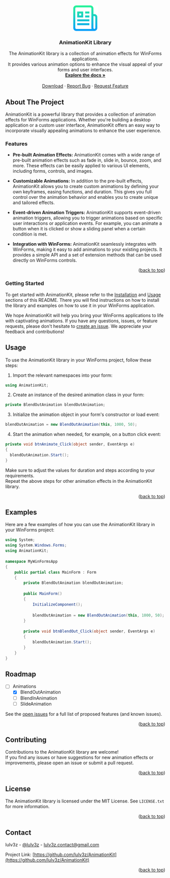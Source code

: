 
<a name="readme-top"></a>

<!-- PROJECT LOGO -->
<br />
<div align="center">
  <a href="https://github.com/lulv3z/AnimationKit">
    <img src="images/logo.png" alt="Logo" width="80" height="80">
  </a>

<h3 align="center">AnimationKit Library</h3>

  <p align="center">
    The AnimationKit library is a collection of animation effects for WinForms applications. <br>
    It provides various animation options to enhance the visual appeal of your forms and user interfaces.
    <br />
    <a href="https://github.com/lulv3z/AnimationKit"><strong>Explore the docs »</strong></a>
    <br />
    <br />
    <a href="https://github.com/lulv3z/AnimationKit">Download</a>
    ·
    <a href="https://github.com/lulv3z/AnimationKit/issues">Report Bug</a>
    ·
    <a href="https://github.com/lulv3z/AnimationKit/issues">Request Feature</a>
  </p>
</div>



<!-- TABLE OF CONTENTS 
<details>
  <summary>Table of Contents</summary>
  <ol>
    <li>
      <a href="#about-the-project">About The Project</a>
      <ul>
        <li><a href="#features">Features</a></li>
      </ul>
    </li>
    <li>
      <a href="#getting-started">Getting Started</a>
      <ul>
        <li><a href="#prerequisites">Prerequisites</a></li>
        <li><a href="#installation">Installation</a></li>
      </ul>
    </li>
    <li><a href="#usage">Usage</a></li>
    <li><a href="#roadmap">Roadmap</a></li>
    <li><a href="#contributing">Contributing</a></li>
    <li><a href="#license">License</a></li>
    <li><a href="#contact">Contact</a></li>
    <li><a href="#acknowledgments">Acknowledgments</a></li>
  </ol>
</details>
-->




<!-- ABOUT THE PROJECT -->
## About The Project

<!-- [![Product Name Screen Shot][product-screenshot]](https://example.com) --->

AnimationKit is a powerful library that provides a collection of animation effects for WinForms applications. Whether you're building a desktop application or a custom user interface, AnimationKit offers an easy way to incorporate visually appealing animations to enhance the user experience.

### Features

- **Pre-built Animation Effects:** AnimationKit comes with a wide range of pre-built animation effects such as fade in, slide in, bounce, zoom, and more. These effects can be easily applied to various UI elements, including forms, controls, and images.

- **Customizable Animations:** In addition to the pre-built effects, AnimationKit allows you to create custom animations by defining your own keyframes, easing functions, and duration. This gives you full control over the animation behavior and enables you to create unique and tailored effects.

- **Event-driven Animation Triggers:** AnimationKit supports event-driven animation triggers, allowing you to trigger animations based on specific user interactions or application events. For example, you can animate a button when it is clicked or show a sliding panel when a certain condition is met.

- **Integration with WinForms:** AnimationKit seamlessly integrates with WinForms, making it easy to add animations to your existing projects. It provides a simple API and a set of extension methods that can be used directly on WinForms controls.
<p align="right">(<a href="#readme-top">back to top</a>)</p>


<!-- GETTING STARTED -->
### Getting Started

To get started with AnimationKit, please refer to the [Installation](#installation) and [Usage](#usage) sections of this README. There you will find instructions on how to install the library and examples on how to use it in your WinForms application.

We hope AnimationKit will help you bring your WinForms applications to life with captivating animations. If you have any questions, issues, or feature requests, please don't hesitate to [create an issue](https://github.com/glulv3z/AnimationKit/issues). We appreciate your feedback and contributions!


<!-- USAGE EXAMPLES -->
## Usage

To use the AnimationKit library in your WinForms project, follow these steps:

1. Import the relevant namespaces into your form:
```csharp
using AnimationKit;
```
   
2. Create an instance of the desired animation class in your form:
```csharp
private BlendOutAnimation blendOutAnimation;
```
  
3. Initialize the animation object in your form's constructor or load event:
```csharp
blendOutAnimation = new BlendOutAnimation(this, 1000, 50);
```
  
4. Start the animation when needed, for example, on a button click event:
```csharp
private void btnAnimate_Click(object sender, EventArgs e)
{
  blendOutAnimation.Start();
}
```
  
Make sure to adjust the values for duration and steps according to your requirements. <br>
Repeat the above steps for other animation effects in the AnimationKit library.
   
<p align="right">(<a href="#readme-top">back to top</a>)</p>

<!-- Examples -->
## Examples
Here are a few examples of how you can use the AnimationKit library in your WinForms project:
```csharp
using System;
using System.Windows.Forms;
using AnimationKit;

namespace MyWinFormsApp
{
    public partial class MainForm : Form
    {
        private BlendOutAnimation blendOutAnimation;

        public MainForm()
        {
            InitializeComponent();

            blendOutAnimation = new BlendOutAnimation(this, 1000, 50);
        }

        private void btnBlendOut_Click(object sender, EventArgs e)
        {
            blendOutAnimation.Start();
        }
    }
}

```

<!-- ROADMAP -->
## Roadmap

- [ ] Animations
    - [X] BlendOutAnimation
    - [ ] BlendInAnimation
    - [ ] SlideAnimation

See the [open issues](https://github.com/lulv3z/AnimationKit/issues) for a full list of proposed features (and known issues).

<p align="right">(<a href="#readme-top">back to top</a>)</p>



<!-- CONTRIBUTING -->
## Contributing

Contributions to the AnimationKit library are welcome! <br>
If you find any issues or have suggestions for new animation effects or improvements, please open an issue or submit a pull request.

<p align="right">(<a href="#readme-top">back to top</a>)</p>



<!-- LICENSE -->
## License

The AnimationKit library is licensed under the MIT License. See `LICENSE.txt` for more information.

<p align="right">(<a href="#readme-top">back to top</a>)</p>



<!-- CONTACT -->
## Contact

lulv3z - [@lulv3z](https://twitter.com/lulv3z) - lulv3z.contact@gmail.com

Project Link: [https://github.com/lulv3z/AnimationKit](https://github.com/lulv3z/AnimationKit)

<p align="right">(<a href="#readme-top">back to top</a>)</p>

